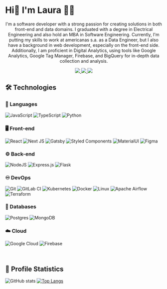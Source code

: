 # Hi👋 I'm Laura 👩‍💻

<p align="center">
I'm a software developer with a strong passion for creating solutions in both front-end and data domains. I graduated with a degree in Electrical Engineering and also hold an MBA in Software Engineering. Currently, I'm putting my skills to work at americanas s.a. as a Data Engineer, but I also have a background in web development, especially on the front-end side. Additionally, I am proficient in Digital Analytics, using tools like Google Analytics, Google Tag Manager, Firebase, and BigQuery for in-depth data collection and analysis.
</p>

<p align="center">
  <a href="https://www.linkedin.com/in/laurabrosa" target="_blank">
    <img src="https://img.shields.io/badge/linkedin-%230077B5.svg?style=flat&logo=linkedin&logoColor=white" />
  </a>
  <a href="mailto:laurabeatrizgr@gmail.com" target="_blank">
    <img src="https://img.shields.io/badge/Gmail-D14836?style=flat&logo=gmail&logoColor=white" />
  </a>
    <img src="https://komarev.com/ghpvc/?username=laurabrosa&abbreviated=true&color=blueviolet" />  
</p> 

## 🛠️ Technologies

### 💬 Languages
![JavaScript](https://img.shields.io/badge/javascript-%23323330.svg?style=flat&logo=javascript&logoColor=%23F7DF1E)
![TypeScript](https://img.shields.io/badge/typescript-%23007ACC.svg?style=flat&logo=typescript&logoColor=white)
![Python](https://img.shields.io/badge/python-3670A0?style=flat&logo=python&logoColor=ffdd54)

### 🖥️ Front-end
![React](https://img.shields.io/badge/react-%2320232a.svg?style=flat&logo=react&logoColor=%2361DAFB)
![Next JS](https://img.shields.io/badge/Next-black?style=flat&logo=next.js&logoColor=white)
![Gatsby](https://img.shields.io/badge/Gatsby-%23663399.svg?style=flat&logo=gatsby&logoColor=white)
![Styled Components](https://img.shields.io/badge/styled--components-DB7093?style=flat&logo=styled-components&logoColor=white)
![MaterialUI](https://img.shields.io/badge/Material--UI-000?style=flat&logo=material-ui)
![Figma](https://img.shields.io/badge/figma-%23F24E1E.svg?style=flat&logo=figma&logoColor=white)

### ⚙️ Back-end
![NodeJS](https://img.shields.io/badge/node.js-6DA55F?style=flat&logo=node.js&logoColor=white)
![Express.js](https://img.shields.io/badge/express.js-%23404d59.svg?style=flat&logo=express&logoColor=%2361DAFB)
![Flask](https://img.shields.io/badge/flask-%23000.svg?style=flat&logo=flask&logoColor=white)

### ♾️ DevOps
![Git](https://img.shields.io/badge/git-%23F05033.svg?style=flat&logo=git&logoColor=white)
![GitLab CI](https://img.shields.io/badge/gitlab%20ci-%23181717.svg?style=flat&logo=gitlab&logoColor=white)
![Kubernetes](https://img.shields.io/badge/kubernetes-%23326ce5.svg?style=flat&logo=kubernetes&logoColor=white)
![Docker](https://img.shields.io/badge/docker-%230db7ed.svg?style=flat&logo=docker&logoColor=white)
![Linux](https://img.shields.io/badge/-Linux-000?style=flat&logo=Linux)
![Apache Airflow](https://img.shields.io/badge/Apache%20Airflow-017CEE?style=flat&logo=Apache%20Airflow&logoColor=white)
![Terraform](https://img.shields.io/badge/terraform-%235835CC.svg?style=flat&logo=terraform&logoColor=white)

### 📁 Databases
![Postgres](https://img.shields.io/badge/postgres-%23316192.svg?style=flat&logo=postgresql&logoColor=white)
![MongoDB](https://img.shields.io/badge/MongoDB-%234ea94b.svg?style=flat&logo=mongodb&logoColor=white)

### ☁️ Cloud
![Google Cloud](https://img.shields.io/badge/GoogleCloud-%234285F4.svg?style=flat&logo=google-cloud&logoColor=white)
![Firebase](https://img.shields.io/badge/firebase-a08021?style=flat&logo=firebase&logoColor=ffcd34)

<br/>

## 🥇 Profile Statistics

![GitHub stats](https://github-readme-stats.vercel.app/api?username=laurabrosa&hide=stars&count_private=true&show_icons=true&theme=dracula)
[![Top Langs](https://github-readme-stats.vercel.app/api/top-langs/?username=laurabrosa&layout=compact&count_private=true&theme=dracula)](https://github.com/anuraghazra/github-readme-stats)
